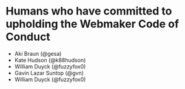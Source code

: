 # Humans who have committed to upholding the Webmaker Code of Conduct

- Aki Braun (@gesa)
- Kate Hudson (@k88hudson)
- William Duyck (@fuzzyfox0)
- Gavin Lazar Suntop (@gvn)
- William Duyck (@fuzzyfox0)
